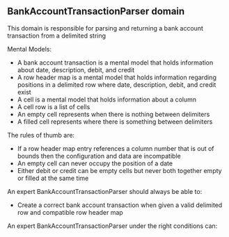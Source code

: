 ## BankAccountTransactionParser domain

This domain is responsible for parsing and returning a bank account transaction from a delimited string

Mental Models:

- A bank account transaction is a mental model that holds information about date, description, debit, and credit
- A row header map is a mental model that holds information regarding positions in a delimited row where date, description, debit, and credit exist
- A cell is a mental model that holds information about a column
- A cell row is a list of cells
- An empty cell represents when there is nothing between delimiters
- A filled cell represents where there is something between delimiters

The rules of thumb are:

- If a row header map entry references a column number that is out of bounds then the configuration and data are incompatible
- An empty cell can never occupy the position of a date
- Either debit or credit can be empty cells but never both together empty or filled at the same time

An expert BankAccountTransactionParser should always be able to:

- Create a correct bank account transaction when given a valid delimited row and compatible row header map

An expert BankAccountTransactionParser under the right conditions can:
